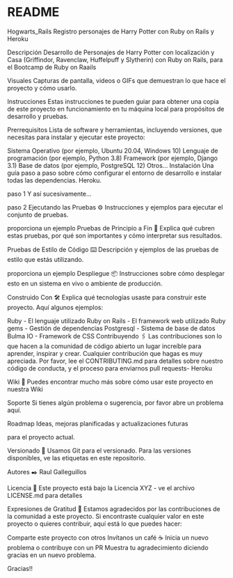 # README

Hogwarts_Rails Registro personajes de Harry Potter con Ruby on Rails y Heroku

Descripción Desarrollo de Personajes de Harry Potter con localización y Casa (Griffindor, Ravenclaw, Huffelpuff y Slytherin) con Ruby on Rails, para el Bootcamp de Ruby on Raails

Visuales Capturas de pantalla, videos o GIFs que demuestran lo que hace el proyecto y cómo usarlo.

Instrucciones Estas instrucciones te pueden guiar para obtener una copia de este proyecto en funcionamiento en tu máquina local para propósitos de desarrollo y pruebas.

Prerrequisitos Lista de software y herramientas, incluyendo versiones, que necesitas para instalar y ejecutar este proyecto:

Sistema Operativo (por ejemplo, Ubuntu 20.04, Windows 10) Lenguaje de programación (por ejemplo, Python 3.8) Framework (por ejemplo, Django 3.1) Base de datos (por ejemplo, PostgreSQL 12) Otros... Instalación Una guía paso a paso sobre cómo configurar el entorno de desarrollo e instalar todas las dependencias.
Heroku.

paso 1
Y así sucesivamente...

paso 2
Ejecutando las Pruebas ⚙️ Instrucciones y ejemplos para ejecutar el conjunto de pruebas.

proporciona un ejemplo
Pruebas de Principio a Fin 🔩 Explica qué cubren estas pruebas, por qué son importantes y cómo interpretar sus resultados.

Pruebas de Estilo de Código ⌨️ Descripción y ejemplos de las pruebas de estilo que estás utilizando.

proporciona un ejemplo
Despliegue 📦 Instrucciones sobre cómo desplegar esto en un sistema en vivo o ambiente de producción.

Construido Con 🛠️ Explica qué tecnologías usaste para construir este proyecto. Aquí algunos ejemplos:

Ruby - El lenguaje utilizado Ruby on Rails - El framework web utilizado Ruby gems - Gestión de dependencias Postgresql - Sistema de base de datos Bulma IO - Framework de CSS Contribuyendo 🖇️ Las contribuciones son lo que hacen a la comunidad de código abierto un lugar increíble para aprender, inspirar y crear. Cualquier contribución que hagas es muy apreciada. Por favor, lee el CONTRIBUTING.md para detalles sobre nuestro código de conducta, y el proceso para enviarnos pull requests- Heroku

Wiki 📖 Puedes encontrar mucho más sobre cómo usar este proyecto en nuestra Wiki

Soporte Si tienes algún problema o sugerencia, por favor abre un problema aquí.

Roadmap Ideas, mejoras planificadas y actualizaciones futuras

para el proyecto actual.

Versionado 📌 Usamos Git para el versionado. Para las versiones disponibles, ve las etiquetas en este repositorio.

Autores ✒️ Raul Galleguillos

Licencia 📄 Este proyecto está bajo la Licencia XYZ - ve el archivo LICENSE.md para detalles

Expresiones de Gratitud 🎁 Estamos agradecidos por las contribuciones de la comunidad a este proyecto. Si encontraste cualquier valor en este proyecto o quieres contribuir, aquí está lo que puedes hacer:

Comparte este proyecto con otros Invítanos un café ☕ Inicia un nuevo problema o contribuye con un PR Muestra tu agradecimiento diciendo gracias en un nuevo problema.

Gracias!!
